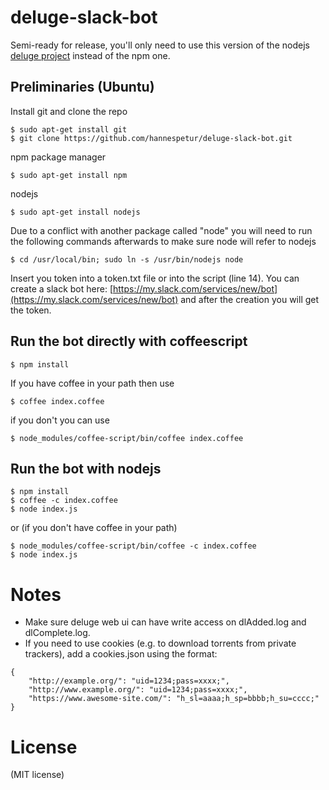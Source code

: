 # deluge-slack-bot

Semi-ready for release, you'll only need to use this version of the nodejs [deluge project](https://github.com/hannespetur/deluge) instead of the npm one.

## Preliminaries (Ubuntu)
Install git and clone the repo

	$ sudo apt-get install git
	$ git clone https://github.com/hannespetur/deluge-slack-bot.git

npm package manager

	$ sudo apt-get install npm

nodejs

	$ sudo apt-get install nodejs

Due to a conflict with another package called "node" you will need to run the following commands afterwards to make sure node will refer to nodejs

	$ cd /usr/local/bin; sudo ln -s /usr/bin/nodejs node

Insert you token into a token.txt file or into the script (line 14). You can create a slack bot here: [https://my.slack.com/services/new/bot](https://my.slack.com/services/new/bot) and after the creation you will get the token.

## Run the bot directly with coffeescript

	$ npm install

If you have coffee in your path then use

	$ coffee index.coffee

if you don't you can use

	$ node_modules/coffee-script/bin/coffee index.coffee

## Run the bot with nodejs

	$ npm install
	$ coffee -c index.coffee
	$ node index.js

or (if you don't have coffee in your path)

	$ node_modules/coffee-script/bin/coffee -c index.coffee
	$ node index.js

# Notes
* Make sure deluge web ui can have write access on dlAdded.log and dlComplete.log. 
* If you need to use cookies (e.g. to download torrents from private trackers), add a cookies.json using the format:
```
{
	"http://example.org/": "uid=1234;pass=xxxx;",
	"http://www.example.org/": "uid=1234;pass=xxxx;",
	"https://www.awesome-site.com/": "h_sl=aaaa;h_sp=bbbb;h_su=cccc;"
}
```
	

# License
(MIT license)